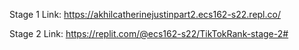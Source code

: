Stage 1 Link: https://akhilcatherinejustinpart2.ecs162-s22.repl.co/

Stage 2 Link: https://replit.com/@ecs162-s22/TikTokRank-stage-2#

